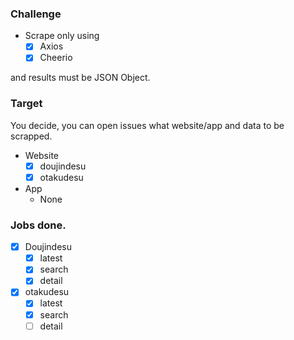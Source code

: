 ### Challenge
- Scrape only using
  - [x] Axios
  - [x] Cheerio

and results must be JSON Object.

### Target
You decide, you can open issues what website/app and data to be scrapped.
- Website
  - [x] doujindesu
  - [x] otakudesu
- App
  - None

### Jobs done.
- [x] Doujindesu
  - [x] latest
  - [x] search
  - [x] detail
- [x] otakudesu
  - [x] latest
  - [x] search
  - [ ] detail

